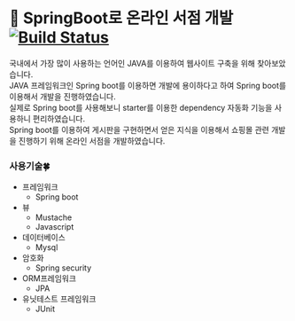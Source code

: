 # :book: SpringBoot로 온라인 서점 개발 [![Build Status](https://travis-ci.org/ehdgjs/springboot_bookstore.svg?branch=master)](https://travis-ci.org/ehdgjs/springboot_bookstore)
국내에서 가장 많이 사용하는 언어인 JAVA를 이용하여 웹사이트 구축을 위해 찾아보았습니다.  
JAVA 프레임워크인 Spring boot를 이용하면 개발에 용이하다고 하여 Spring boot를 이용해서 개발을 진행하였습니다.  
실제로 Spring boot를 사용해보니 starter를 이용한 dependency 자동화 기능을 사용하니 편리하였습니다.  
Spring boot를 이용하여 게시판을 구현하면서 얻은 지식을 이용해서 쇼핑몰 관련 개발을 진행하기 위해 온라인 서점을 개발하였습니다.  
  
### 사용기술:four_leaf_clover:

* 프레임워크
  + Spring boot
* 뷰
  + Mustache
  + Javascript
* 데이터베이스
  + Mysql
* 암호화
  + Spring security
* ORM프레임워크
  + JPA
* 유닛테스트 프레임워크
  + JUnit
